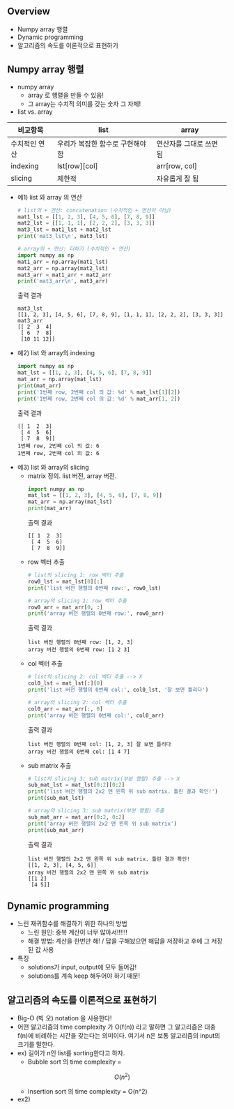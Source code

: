 ## Overview
- Numpy array 행렬
- Dynamic programming
- 알고리즘의 속도를 이론적으로 표현하기

## Numpy array 행렬
- numpy array
    - array 로 행렬을 만들 수 있음!
    - 그 array는 수치적 의미를 갖는 숫자 그 자체!
- list vs. array

|비교항목     |list        |array         |
|------------|------------|--------------|
|수치적인 연산 |우리가 복잡한 함수로 구현해야 함| 연산자를 그대로 쓰면 됨|
|indexing    |lst[row][col]|arr[row, col]|
|slicing     |제한적        |자유롭게 잘 됨|

- 예1) list 와 array 의 연산
    ```python
    # list의 + 연산: concatenation (수치적인 + 연산이 아님)
    mat1_lst = [[1, 2, 3], [4, 5, 6], [7, 8, 9]]
    mat2_lst = [[1, 1, 1], [2, 2, 2], [3, 3, 3]]
    mat3_lst = mat1_lst + mat2_lst
    print('mat3_lst\n', mat3_lst)

    # array의 + 연산: 더하기 (수치적인 + 연산)
    import numpy as np
    mat1_arr = np.array(mat1_lst)
    mat2_arr = np.array(mat2_lst)
    mat3_arr = mat1_arr + mat2_arr
    print('mat3_arr\n', mat3_arr)
    ```
    출력 결과
    ```
    mat3_lst
    [[1, 2, 3], [4, 5, 6], [7, 8, 9], [1, 1, 1], [2, 2, 2], [3, 3, 3]]
    mat3_arr
    [[ 2  3  4]
     [ 6  7  8]
     [10 11 12]]
    ```
- 예2) list 와 array의 indexing
    ```python
    import numpy as np
    mat_lst = [[1, 2, 3], [4, 5, 6], [7, 8, 9]]
    mat_arr = np.array(mat_lst)
    print(mat_arr)
    print('1번째 row, 2번째 col 의 값: %d' % mat_lst[1][2])
    print('1번째 row, 2번째 col 의 값: %d' % mat_arr[1, 2])
    ```
    출력 결과
    ```
    [[ 1  2  3]
     [ 4  5  6]
     [ 7  8  9]]
    1번째 row, 2번째 col 의 값: 6
    1번째 row, 2번째 col 의 값: 6
    ```
- 예3) list 와 array의 slicing
    - matrix 정의. list 버전, array 버전.
        ```python
        import numpy as np
        mat_lst = [[1, 2, 3], [4, 5, 6], [7, 8, 9]]
        mat_arr = np.array(mat_lst)
        print(mat_arr)
        ```
        출력 결과
        ```
        [[ 1  2  3]
         [ 4  5  6]
         [ 7  8  9]]
        ```
    - row 벡터 추출
        ```python
        # list의 slicing 1: row 벡터 추출
        row0_lst = mat_lst[0][:]
        print('list 버전 행렬의 0번째 row:', row0_lst)

        # array의 slicing 1: row 벡터 추출
        row0_arr = mat_arr[0, :]
        print('array 버전 행렬의 0번째 row:', row0_arr)
        ```
        출력 결과
        ```
        list 버전 행렬의 0번째 row: [1, 2, 3]
        array 버전 행렬의 0번째 row: [1 2 3]
        ```
    - col 벡터 추출
        ```python
        # list의 slicing 2: col 벡터 추출 --> X
        col0_lst = mat_lst[:][0]
        print('list 버전 행렬의 0번째 col:', col0_lst, '잘 보면 틀리다')

        # array의 slicing 2: col 벡터 추출
        col0_arr = mat_arr[:, 0]
        print('array 버전 행렬의 0번째 col:', col0_arr)
        ```
        출력 결과
        ```
        list 버전 행렬의 0번째 col: [1, 2, 3] 잘 보면 틀리다
        array 버전 행렬의 0번째 col: [1 4 7]
        ```
    - sub matrix 추출
        ```python
        # list의 slicing 3: sub matrix(부분 행렬) 추출 --> X
        sub_mat_lst = mat_lst[0:2][0:2]
        print('list 버전 행렬의 2x2 맨 왼쪽 위 sub matrix. 틀린 결과 확인!')
        print(sub_mat_lst)

        # array의 slicing 3: sub matrix(부분 행렬) 추출
        sub_mat_arr = mat_arr[0:2, 0:2]
        print('array 버전 행렬의 2x2 맨 왼쪽 위 sub matrix')
        print(sub_mat_arr)
        ```
        출력 결과
        ```
        list 버전 행렬의 2x2 맨 왼쪽 위 sub matrix. 틀린 결과 확인!
        [[1, 2, 3], [4, 5, 6]]
        array 버전 행렬의 2x2 맨 왼쪽 위 sub matrix
        [[1 2]
         [4 5]]
        ```

## Dynamic programming
- 느린 재귀함수를 해결하기 위한 하나의 방법
    - 느린 원인: 중복 계산이 너무 많아서!!!!!!
    - 해결 방법: 계산을 한번만 해! / 답을 구해놨으면 해답을 저장하고 후에 그 저장된 값 사용
- 특징
    - solutions가 input, output에 모두 들어감!
    - solutions를 계속 keep 해두어야 하기 때문!

## 알고리즘의 속도를 이론적으로 표현하기
- Big-O (빅 오) notation 을 사용한다!
- 어떤 알고리즘의 time complexity 가 O(f(n)) 라고 말하면 그 알고리즘은 대충 f(n)에 비례하는 시간을 갖는다는 의미이다. 여기서 n은 보통 알고리즘의 input의 크기를 말한다.
- ex) 길이가 n인 list를 sorting한다고 하자.
    - Bubble sort 의 time complexity = 
    ```math 
    O(n^2)
    ```
    - Insertion sort 의 time complexity = O(n^2)
- ex2) 
